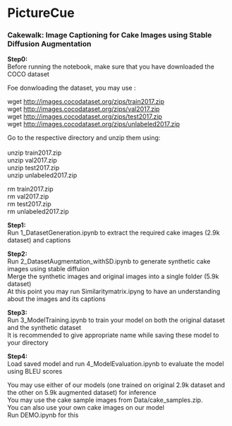 # PictureCue
### Cakewalk: Image Captioning for Cake Images using Stable Diffusion Augmentation  

**Step0:**<br />
Before running the notebook, make sure that you have downloaded the COCO dataset <br />

Foe donwloading the dataset, you may use :<br />

wget http://images.cocodataset.org/zips/train2017.zip  <br />
wget http://images.cocodataset.org/zips/val2017.zip <br />
wget http://images.cocodataset.org/zips/test2017.zip <br />
wget http://images.cocodataset.org/zips/unlabeled2017.zip<br />

Go to the respective directory and unzip them using:<br />
<br />
unzip train2017.zip <br />
unzip val2017.zip <br />
unzip test2017.zip <br />
unzip unlabeled2017.zip <br />

rm train2017.zip <br />
rm val2017.zip <br />
rm test2017.zip <br />
rm unlabeled2017.zip <br />

**Step1:** <br />
Run 1_DatasetGeneration.ipynb to extract the required cake images (2.9k dataset) and captions<br />

**Step2:** <br />
Run 2_DatasetAugmentation_withSD.ipynb to generate synthetic cake images using stable diffuion<br />
Merge the synthetic images and original images into a single folder (5.9k dataset)  <br />
At this point you may run Similaritymatrix.ipyng to have an understanding about the images and its captions <br />

**Step3:** <br />
Run 3_ModelTraining.ipynb to train your model on both the original dataset and the synthetic dataset<br />
It is recommended to give appropriate name while saving these model to your directory <br />

**Step4:** <br />
Load saved model and run 4_ModelEvaluation.ipynb to evaluate the model using BLEU scores <br />

You may use either of our models (one trained on original 2.9k dataset and the other on 5.9k augmented dataset) for inference <br />
You may use the cake sample images from Data/cake_samples.zip. <br />
You can also use your own cake images on our model <br />
Run DEMO.ipynb for this <br />




